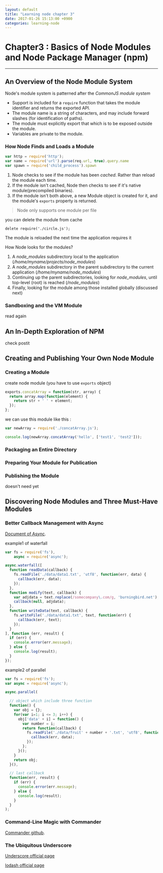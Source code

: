 ```yaml
---
layout: default
title: "Learning node chapter 3"
date: 2017-01-26 15:13:00 +0900
categories: learning-node
---
```


# Chapter3 : Basics of Node Modules and Node Package Manager (npm)

* * *

## An Overview of the Node Module System

Node's module system is patterned after the _CommonJS module system_

* Support is included for a ```require``` function that takes the module identifier and returns the exported API.
* The module name is a string of characters, and may include forward slashes (for identification of paths).
* The module must explicitly export that which is to be exposed outside the module.
* Variables are private to the module.


### How Node Finds and Loads a Module

```js
var http = require('http');
var name = require('url').parse(req.url, true).query.name
var spawn = require('child_process').spawn
```

1. Node checks to see if the module has been _cached_. Rather than reload the module each time.
2. If the module isn't cached, Node then checks to see if it's native module(precompiled binaries).
3. If the module isn't both above, a new Module object is created for it, and the module's ```exports``` property is returned.

> Node only supports one module per file

you can delete the module from cache

```delete require('./circle.js');```

The module is reloaded the next time the application requires it

How Node looks for the modules?

1. A _node\_modules_ subdirectory local to the application (_/home/myname/projects/node\_modules_)
2. A _node\_modules_ subdirectory in the parent subdirectory to the current application (_/home/myname/node\_modules_)
3. Continuing up the parent subdirectories, looking for _node\_modules_, until top-level (root) is reached (_/node\_modules_)
4. Finally, looking for the module among those installed globally (discussed next)


### Sandboxing and the VM Module

read again


## An In-Depth Exploration of NPM

check postit

## Creating and Publishing Your Own Node Module

### Creating a Module

create node module (you have to use `exports` object)

```js
exports.concatArray = function(str, array) {
  return array.map(function(element) {
    return str + ' ' + element;
  });
};
```

we can use this module like this :

```js
var newArray = require('./concatArray.js');

console.log(newArray.concatArray('hello', ['test1', 'test2']));
```

### Packaging an Entire Directory

### Preparing Your Module for Publication

### Publishing the Module
  doesn't need yet

## Discovering Node Modules and Three Must-Have Modules

### Better Callback Management with Async

[Document of Async](http://caolan.github.io/async/).

example1 of waterfall

```js
var fs = require('fs'),
    async = require('async');

async.waterfall([
  function readData(callback) {
    fs.readFile('./data/data1.txt', 'utf8', function(err, data) {
      callback(err, data);
    });
  },
  function modify(text, callback) {
    var adjdata = text.replace(/somecompany\.com/g, 'burningbird.net');
    callback(null, adjdata);
  },
  function writeData(text, callback) {
    fs.writeFile('./data/data1.txt', text, function(err) {
      callback(err, text);
    });
  }
], function (err, result) {
  if (err) {
    console.error(err.message);
  } else {
    console.log(result);
  }
});
```

example2 of parallel

```js
var fs = require('fs');
var async = require('async');

async.parallel(

  // object which include three function
  function() {
    var obj = {};
    for(var i=1; i <= 3; i++) {
      obj['data' + i] = function() {
        var number = i;
        return function(callback) {
          fs.readFile('./data/fruit' + number + '.txt', 'utf8', function(err, data) {
            callback(err, data);
          });
        };
      }();
    }
    return obj;
  }(),

  // last callback
  function(err, result) {
    if (err) {
      console.error(err.message);
    } else {
      console.log(result);
    }
  }
);
```

### Command-Line Magic with Commander

[Commander github](https://github.com/tj/commander.js).

### The Ubiquitous Underscore

[Underscore official page](http://underscore.org/)

[lodash official page](https://lodash.com/docs)
